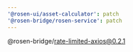 ```yaml
---
'@rosen-ui/asset-calculator': patch
'@rosen-bridge/rosen-service': patch
---
```


@rosen-bridge/rate-limited-axios@0.2.1
